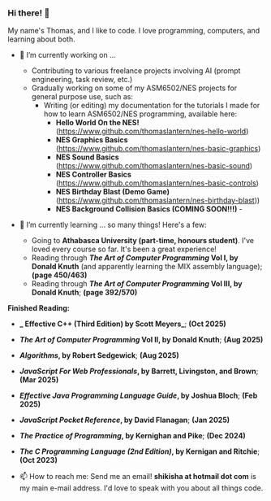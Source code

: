 ### Hi there! 👋

My name's Thomas, and I like to code. I love programming, computers, and learning about both.

- 🔭 I’m currently working on ...
  - Contributing to various freelance projects involving AI (prompt engineering, task review, etc.)
  - Gradually working on some of my ASM6502/NES projects for general purpose use, such as:
    - Writing (or editing) my documentation for the tutorials I made for how to learn ASM6502/NES programming, available here:
      - **Hello World On the NES!** (https://www.github.com/thomaslantern/nes-hello-world)
      - **NES Graphics Basics** (https://www.github.com/thomaslantern/nes-basic-graphics)
      - **NES Sound Basics** (https://www.github.com/thomaslantern/nes-basic-sound)
      - **NES Controller Basics** (https://www.github.com/thomaslantern/nes-basic-controls)
      - **NES Birthday Blast (Demo Game)** (https://www.github.com/thomaslantern/nes-birthday-blast))
      - **NES Background Collision Basics (COMING SOON!!!)**      - 
          

- 🌱 I’m currently learning ... so many things! Here's a few:
  - Going to **Athabasca University (part-time, honours student)**. I've loved every course so far. It's been a great experience!
  - Reading through **_The Art of Computer Programming_ Vol I, by Donald Knuth** (and apparently learning the MIX assembly language); **(page 450/463)**
  - Reading through **_The Art of Computer Programming_ Vol III, by Donald Knuth**; **(page 392/570)**

**Finished Reading:**
  - **_ Effective C++ (Third Edition) by Scott Meyers_**; **(Oct 2025)**
  - **_The Art of Computer Programming_ Vol II, by Donald Knuth**; **(Aug 2025)**
  - **_Algorithms_, by Robert Sedgewick**; **(Aug 2025)**
  - **_JavaScript For Web Professionals_, by Barrett, Livingston, and Brown**; **(Mar 2025)**
  - **_Effective Java Programming Language Guide_, by Joshua Bloch**; **(Feb 2025)**
  - **_JavaScript Pocket Reference_, by David Flanagan**; **(Jan 2025)**
  - **_The Practice of Programming_, by Kernighan and Pike**; **(Dec 2024)**
  - **_The C Programming Language (2nd Edition)_, by Kernigan and Ritchie**; **(Oct 2023)**
  

- 📫 How to reach me: Send me an email! **shikisha at hotmail dot com** is my main e-mail address. I'd love to speak with you about all things code.

<!--
**thomaslantern/thomaslantern** is a ✨ _special_ ✨ repository because its `README.md` (this file) appears on your GitHub profile.

Here are some ideas to get you started:


- 👯 I’m looking to collaborate on ...
- 🤔 I’m looking for help with ...
- 💬 Ask me about ...
- ⚡ Fun fact: ...
-->
